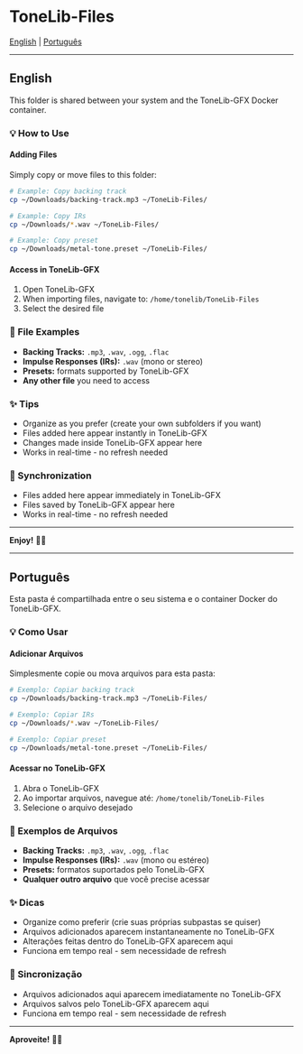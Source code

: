# ToneLib-Files

[English](#english) | [Português](#português)

---

## English

This folder is shared between your system and the ToneLib-GFX Docker container.

### 💡 How to Use

#### Adding Files

Simply copy or move files to this folder:

```bash
# Example: Copy backing track
cp ~/Downloads/backing-track.mp3 ~/ToneLib-Files/

# Example: Copy IRs
cp ~/Downloads/*.wav ~/ToneLib-Files/

# Example: Copy preset
cp ~/Downloads/metal-tone.preset ~/ToneLib-Files/
```

#### Access in ToneLib-GFX

1. Open ToneLib-GFX
2. When importing files, navigate to: `/home/tonelib/ToneLib-Files`
3. Select the desired file

### 🎸 File Examples

- **Backing Tracks:** `.mp3`, `.wav`, `.ogg`, `.flac`
- **Impulse Responses (IRs):** `.wav` (mono or stereo)
- **Presets:** formats supported by ToneLib-GFX
- **Any other file** you need to access

### ✨ Tips

- Organize as you prefer (create your own subfolders if you want)
- Files added here appear instantly in ToneLib-GFX
- Changes made inside ToneLib-GFX appear here
- Works in real-time - no refresh needed

### 🔄 Synchronization

- Files added here appear immediately in ToneLib-GFX
- Files saved by ToneLib-GFX appear here
- Works in real-time - no refresh needed

---

**Enjoy!** 🎸🎵

---

## Português

Esta pasta é compartilhada entre o seu sistema e o container Docker do ToneLib-GFX.

### 💡 Como Usar

#### Adicionar Arquivos

Simplesmente copie ou mova arquivos para esta pasta:

```bash
# Exemplo: Copiar backing track
cp ~/Downloads/backing-track.mp3 ~/ToneLib-Files/

# Exemplo: Copiar IRs
cp ~/Downloads/*.wav ~/ToneLib-Files/

# Exemplo: Copiar preset
cp ~/Downloads/metal-tone.preset ~/ToneLib-Files/
```

#### Acessar no ToneLib-GFX

1. Abra o ToneLib-GFX
2. Ao importar arquivos, navegue até: `/home/tonelib/ToneLib-Files`
3. Selecione o arquivo desejado

### 🎸 Exemplos de Arquivos

- **Backing Tracks:** `.mp3`, `.wav`, `.ogg`, `.flac`
- **Impulse Responses (IRs):** `.wav` (mono ou estéreo)
- **Presets:** formatos suportados pelo ToneLib-GFX
- **Qualquer outro arquivo** que você precise acessar

### ✨ Dicas

- Organize como preferir (crie suas próprias subpastas se quiser)
- Arquivos adicionados aparecem instantaneamente no ToneLib-GFX
- Alterações feitas dentro do ToneLib-GFX aparecem aqui
- Funciona em tempo real - sem necessidade de refresh

### 🔄 Sincronização

- Arquivos adicionados aqui aparecem imediatamente no ToneLib-GFX
- Arquivos salvos pelo ToneLib-GFX aparecem aqui
- Funciona em tempo real - sem necessidade de refresh

---

**Aproveite!** 🎸🎵

